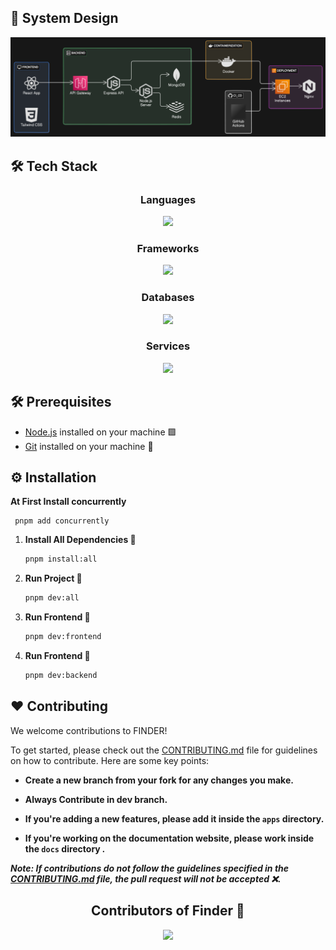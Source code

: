 ## 📐 System Design

![image](./docs/system.webp) 


## 🛠️ Tech Stack


<div align="center">

### Languages

<img src="https://skillicons.dev/icons?i=javascript&theme=dark" />

### Frameworks

<img src="https://skillicons.dev/icons?i=react,tailwindcss,nodejs,express&theme=dark" />

### Databases

<img src="https://skillicons.dev/icons?i=mongodb&theme=dark" />

### Services

<img src="https://skillicons.dev/icons?i=npm,vercel,aws,docker&theme=dark" />

</div>


## 🛠️ Prerequisites

- [Node.js](https://nodejs.org/) installed on your machine 🟩
- [Git](https://git-scm.com/) installed on your machine 🐙


## ⚙️ Installation

**At First Install concurrently**

     
     pnpm add concurrently
     
1. **Install All Dependencies 🚢**

     ```bash
     pnpm install:all
     ```
2. **Run Project 🚢**

     ```bash
     pnpm dev:all
     ```     
3. **Run Frontend 🚢**

     ```bash
     pnpm dev:frontend
     ```       
4. **Run Frontend 🚢**

     ```bash
     pnpm dev:backend
     ```         

## ❤️ Contributing

We welcome contributions to FINDER!

To get started, please check out the [CONTRIBUTING.md](./CONTRIBUTING.md) file for guidelines on how to contribute. Here are some key points:

- **Create a new branch from your fork for any changes you make.**

- **Always Contribute in dev branch.**

- **If you're adding a new features, please add it inside the `apps` directory.**

- **If you're working on the documentation website, please work inside the `docs` directory _._**

**_Note: If contributions do not follow the guidelines specified in the [CONTRIBUTING.md](./CONTRIBUTING.md) file, the pull request will not be accepted ❌._**

<h2 align = "center">Contributors of Finder 🚀</h2>
<div align = "center">
<a href="https://github.com/Bug-Bust3rs/Finder/graphs/contributors">
  <img src="https://contrib.rocks/image?repo=Bug-Bust3rs/Finder" />
</a>
</div>
